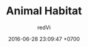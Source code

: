 ---
layout: post
title:  "Animal Habitat"
crawlertitle: "Foxes habitat information"
summary: "Foxes habitat information"
date:   2016-06-28 23:09:47 +0700
categories: posts
tags: 'jekyll'
author: redVi
---